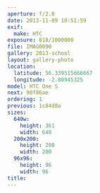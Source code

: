 ```yaml
---
aperture: f/2.0
date: 2013-11-09 10:51:59
exif:
  make: HTC
exposure: 818/1000000
file: IMAG0090
gallery: 2013-school
layout: gallery-photo
location:
  latitude: 56.339515666667
  longitude: -2.80945325
model: HTC One S
next: 90f86ae
ordering: 1
previous: 1c84d8a
sizes:
  640w:
    height: 361
    width: 640
  200x200:
    height: 200
    width: 200
  96x96:
    height: 96
    width: 96
title: 
---
```

